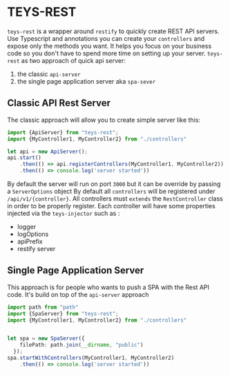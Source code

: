 # TEYS-REST
`teys-rest` is a wrapper around `restify` to quickly create REST API servers. 
Use Typescript and annotations you can create your `controllers` and expose only the methods you want. 
It helps you focus on your business code so you don't have to spend more time on setting up your server.
`teys-rest` as two approach of quick api server: 
1) the classic `api-server`
2) the single page application server aka `spa-sever`

## Classic API Rest Server

The classic approach will allow you to create simple server like this:

```typescript
import {ApiServer} from "teys-rest";
import {MyController1, MyController2} from "./controllers"

let api = new ApiServer();
api.start()
    .then(() => api.registerControllers(MyController1, MyController2))
    .then(() => console.log('server started'))

```

By default the server will run on port `3000` but it can be override by passing a `ServerOptions` object
By default all `controllers` will be registered under `/api/v1/{controller}`. All controllers must `extends` the `RestController` class in order to be properly register.
Each controller will have some properties injected via the `teys-injector` such as :
 - logger
 - logOptions
 - apiPrefix
 - restify server

## Single Page Application Server

This approach is for people who wants to push a SPA with the Rest API code. It's build on top of the `api-server` approach

```typescript
import path from "path"
import {SpaServer} from "teys-rest";
import {MyController1, MyController2} from "./controllers"


let spa = new SpaServer({
    filePath: path.join(__dirname, "public")
  });
spa.startWithControllers(MyController1, MyController2)
    .then(() => console.log('server started'))
```
